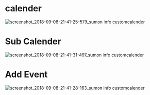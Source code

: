 # calender
![screenshot_2018-09-08-21-41-25-579_sumon info customcalender](https://user-images.githubusercontent.com/26745548/45255910-61217a00-b3b0-11e8-8d79-b45c25bdb4bb.png)
# Sub Calender
![screenshot_2018-09-08-21-41-31-497_sumon info customcalender](https://user-images.githubusercontent.com/26745548/45255912-67aff180-b3b0-11e8-80a8-3bebc377aff1.png)
# Add Event
![screenshot_2018-09-08-21-41-28-163_sumon info customcalender](https://user-images.githubusercontent.com/26745548/45255980-7cd95000-b3b1-11e8-8763-6fc888ce4dd8.png)

